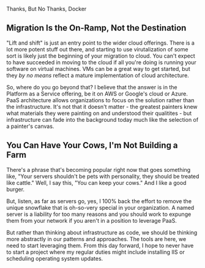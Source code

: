 Thanks, But No Thanks, Docker


## Migration Is the On-Ramp, Not the Destination
"Lift and shift" is just an entry point to the wider cloud offerings. There is a lot more potent stuff out there, and starting to use virutalization of some sort is likely just the beginning of your migration to cloud. You can't expect to have succeeded in moving to the cloud if all you're doing is running your software on virtual machines. VMs can be a great way to get started, but they _by no means_ reflect a mature implementation of cloud architecture.

So, where do you go beyond that?  I believe that the answer is in the Platform as a Service offering, be it on AWS or Google's cloud or Azure. PaaS architecture allows organizations to focus on the solution rather than the infrastructure. It's not that it doesn't matter - the greatest painters knew what materials they were painting on and understood their qualitites - but infrastructure can fade into the background today much like the selection of a painter's canvas. 

## You Can Have Your Cows, I'm Not Building a Farm
There's a phrase that's becoming popular right now that goes something like, "Your servers shouldn't be pets with personality, they should be treated like cattle."  Well, I say this, "You can keep your cows." And I like a good burger.

But, listen, as far as servers go, yes, I 100% back the effort to remove the unique snowflake that is oh-so-very special in your organization. A named server is a liability for too many reasons and you should work to expunge them from your network if you aren't in a position to leverage PaaS.

But rather than thinking about infrastructure as code, we should be thinking more abstractly in our patterns and approaches. The tools are here, we need to start leveraging them.  From this day forward, I hope to never have to start a project where my regular duties might include installing IIS or scheduling operating system updates. 